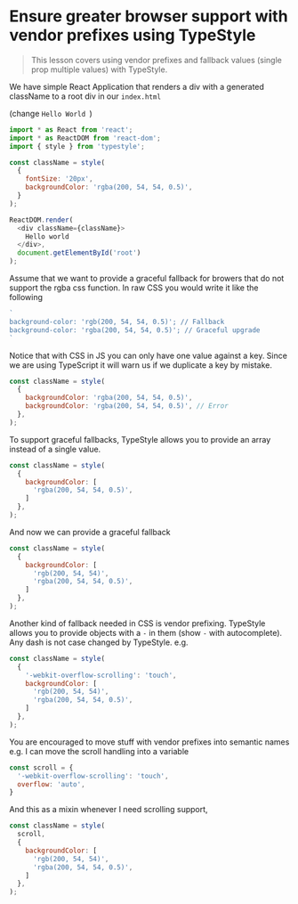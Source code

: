 # Ensure greater browser support with vendor prefixes using TypeStyle

> This lesson covers using vendor prefixes and fallback values (single prop multiple values) with TypeStyle.

We have simple React Application that renders a div with a generated className to a root div in our `index.html`

(change `Hello World `)
```js
import * as React from 'react';
import * as ReactDOM from 'react-dom'; 
import { style } from 'typestyle';

const className = style(
  {
    fontSize: '20px',
    backgroundColor: 'rgba(200, 54, 54, 0.5)',
  }
);

ReactDOM.render(
  <div className={className}>
    Hello world
  </div>,
  document.getElementById('root')
);
```
Assume that we want to provide a graceful fallback for browers that do not support the rgba css function. In raw CSS you would write it like the following

```js
`
background-color: 'rgb(200, 54, 54, 0.5)'; // Fallback 
background-color: 'rgba(200, 54, 54, 0.5)'; // Graceful upgrade
`
```

Notice that with CSS in JS you can only have one value against a key. Since we are using TypeScript it will warn us if we duplicate a key by mistake.

```js
const className = style(
  { 
    backgroundColor: 'rgba(200, 54, 54, 0.5)',
    backgroundColor: 'rgba(200, 54, 54, 0.5)', // Error
  },
);
```
To support graceful fallbacks, TypeStyle allows you to provide an array instead of a single value. 

```js
const className = style(
  { 
    backgroundColor: [
      'rgba(200, 54, 54, 0.5)',
    ]
  },
);
```
And now we can provide a graceful fallback 

```js
const className = style(
  { 
    backgroundColor: [
      'rgb(200, 54, 54)',
      'rgba(200, 54, 54, 0.5)',
    ]
  },
);
```

Another kind of fallback needed in CSS is vendor prefixing. TypeStyle allows you to provide objects with a `-` in them (show `-` with autocomplete). Any dash is not case changed by TypeStyle. e.g. 

```js
const className = style(
  { 
    '-webkit-overflow-scrolling': 'touch',
    backgroundColor: [
      'rgb(200, 54, 54)',
      'rgba(200, 54, 54, 0.5)',
    ]
  },
);
```

You are encouraged to move stuff with vendor prefixes into semantic names e.g. I can move the scroll handling into a variable

```js
const scroll = {
  '-webkit-overflow-scrolling': 'touch',
  overflow: 'auto',
}
```

And this as a mixin whenever I need scrolling support,

```js
const className = style(
  scroll,
  { 
    backgroundColor: [
      'rgb(200, 54, 54)',
      'rgba(200, 54, 54, 0.5)',
    ]
  },
);
```
